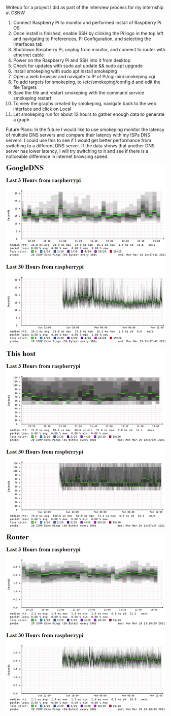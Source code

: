 Writeup for a project I did as part of the interview process for my internship at CSNW

1.	Connect Raspberry Pi to monitor and performed install of Raspberry Pi OS
2.	Once install is finished, enable SSH by clicking the Pi logo in the top left and navigating to Preferences, Pi Configuration, and selecting the Interfaces tab
3.	Shutdown Raspberry Pi, unplug from monitor, and connect to router with ethernet cable
4.	Power on the Raspberry Pi and SSH into it from desktop
5.	Check for updates with sudo apt update && sudo apt upgrade
6.	Install smokeping with sudo apt install smokeping
7.	Open a web browser and navigate to IP of Pi/cgi-bin/smokeping.cgi
8.	To add targets for smokeping, to /etc/smokeping/config.d and edit the file Targets
9.	Save the file and restart smokeping with the command service smokeping restart
10.	To view the graphs created by smokeping, navigate back to the web interface and click on Local
11.	Let smokeping run for about 12 hours to gather enough data to generate a graph

Future Plans:
In the future I would like to use smokeping monitor the latency of multiple DNS servers and compare their latency with my ISPs DNS servers. I could use this to see if I would get better performance from switching to a different DNS server. If the data shows that another DNS server has lower latency, I will try switching to it and see if there is a noticeable difference in internet browsing speed.

![alt text](images/smokeping1.png)

![alt text](images/smokeping2.png)

![alt text](images/smokeping3.png)